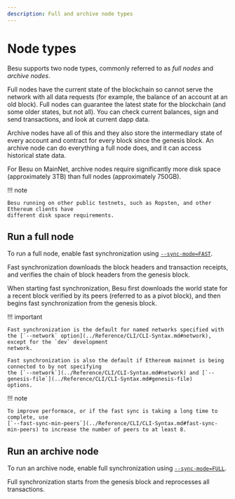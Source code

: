 ```yaml
---
description: Full and archive node types
---
```


# Node types

Besu supports two node types, commonly referred to as _full nodes_ and _archive nodes_.

Full nodes have the current state of the blockchain so cannot serve the network with all data
requests (for example, the balance of an account at an old block). Full nodes can guarantee the
latest state for the blockchain (and some older states, but not all). You can check current
balances, sign and send transactions, and look at current dapp data.

Archive nodes have all of this and they also store the intermediary state of every account and
contract for every block since the genesis block. An archive node can do everything a full node
does, and it can access historical state data.

For Besu on MainNet, archive nodes require significantly more disk space (approximately 3TB) than
full nodes (approximately 750GB).

!!! note

    Besu running on other public testnets, such as Ropsten, and other Ethereum clients have
    different disk space requirements.

## Run a full node

To run a full node, enable fast synchronization using
[`--sync-mode=FAST`](../Reference/CLI/CLI-Syntax.md#sync-mode).

Fast synchronization downloads the block headers and transaction receipts, and verifies the chain of
block headers from the genesis block.

When starting fast synchronization, Besu first downloads the world state for a recent block verified
by its peers (referred to as a pivot block), and then begins fast synchronization from the
genesis block.

!!! important

    Fast synchronization is the default for named networks specified with
    the [`--network` option](../Reference/CLI/CLI-Syntax.md#network), except for the `dev` development
    network.

    Fast synchronization is also the default if Ethereum mainnet is being connected to by not specifying
    the [`--network`](../Reference/CLI/CLI-Syntax.md#network) and [`--genesis-file`](../Reference/CLI/CLI-Syntax.md#genesis-file)
    options.

!!! note

    To improve performace, or if the fast sync is taking a long time to complete, use
    [`--fast-sync-min-peers`](../Reference/CLI/CLI-Syntax.md#fast-sync-min-peers) to increase the number of peers to at least 8.

## Run an archive node

To run an archive node, enable full synchronization using
[`--sync-mode=FULL`](../Reference/CLI/CLI-Syntax.md#sync-mode).

Full synchronization starts from the genesis block and reprocesses all transactions.
